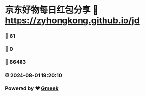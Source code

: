 # 京东好物每日红包分享 :link: https://zyhongkong.github.io/jd 
### :page_facing_up: [61](https://zyhongkong.github.io/jd/tag.html) 
### :speech_balloon: 0 
### :hibiscus: 86483 
### :alarm_clock: 2024-08-01 19:20:10 
### Powered by :heart: [Gmeek](https://github.com/Meekdai/Gmeek)
